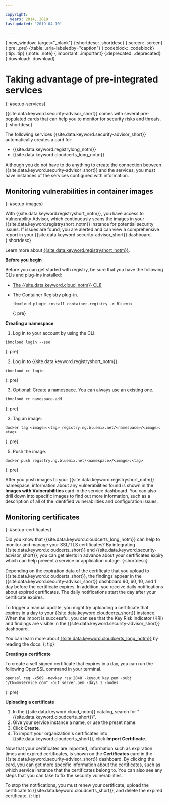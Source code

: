```yaml
---

copyright:
  years: 2014, 2019
lastupdated: "2019-04-10"

---
```


{:new_window: target="_blank"}
{:shortdesc: .shortdesc}
{:screen: .screen}
{:pre: .pre}
{:table: .aria-labeledby="caption"}
{:codeblock: .codeblock}
{:tip: .tip}
{:note: .note}
{:important: .important}
{:deprecated: .deprecated}
{:download: .download}

# Taking advantage of pre-integrated services
{: #setup-services}

{{site.data.keyword.security-advisor_short}} comes with several pre-populated cards that can help you to monitor for security risks and threats.
{: shortdesc}

The following services {{site.data.keyword.security-advisor_short}} automatically creates a card for:

* {{site.data.keyword.registrylong_notm}}
* {{site.data.keyword.cloudcerts_long_notm}}

Although you do not have to do anything to create the connection between {{site.data.keyword.security-advisor_short}} and the services, you must have instances of the services configured with information.


## Monitoring vulnerabilities in container images
{: #setup-images}

With {{site.data.keyword.registryshort_notm}}, you have access to Vulnerability Advisor, which continuously scans the images in your {{site.data.keyword.registryshort_notm}} instance for potential security issues. If issues are found, you are alerted and can view a comprehensive report in your {{site.data.keyword.security-advisor_short}} dashboard.
{:shortdesc}

Learn more about [{{site.data.keyword.registryshort_notm}}](/docs/services/Registry?topic=registry-getting-started#getting-started).


**Before you begin**

Before you can get started with registry, be sure that you have the following CLIs and plug-ins installed:
* [The {{site.data.keyword.cloud_notm}} CLI)](/docs/cli?topic=cloud-cli-ibmcloud-cli#ibmcloud-cli)
* The Container Registry plug-in.

  ```
  ibmcloud plugin install container-registry -r Bluemix
  ```
  {: pre}


**Creating a namespace**

1. Log in to your account by using the CLI.

  ```
  ibmcloud login --sso
  ```
  {: pre}

2. Log in to {{site.data.keyword.registryshort_notm}}.

  ```
  ibmcloud cr login
  ```
  {: pre}

3. Optional: Create a namespace. You can always use an existing one.

  ```
  ibmcloud cr namespace-add
  ```
  {: pre}

3. Tag an image.

  ```
  docker tag <image>:<tag> registry.ng.bluemix.net/<namespace>/<image>:<tag>
  ```
  {: pre}

5. Push the image.

  ```
  docker push registry.ng.bluemix.net/<namespace>/<image>:<tag>
  ```
  {: pre}


After you push images to your {{site.data.keyword.registryshort_notm}} namespace, information about any vulnerabilities found is shown in the **Images with Vulnerabilities** card in the service dashboard. You can also drill down into specific images to find out more information, such as a description of all of the identified vulnerabilities and configuration issues.


## Monitoring certificates
{: #setup-certificates}

Did you know that {{site.data.keyword.cloudcerts_long_notm}} can help to monitor and manage your SSL/TLS certificates? By integrating {{site.data.keyword.cloudcerts_short}} and {{site.data.keyword.security-advisor_short}}, you can get alerts in advance about your certificates expiry which can help prevent a service or application outage.
{:shortdesc}

Depending on the expiration data of the certificate that you upload to {{site.data.keyword.cloudcerts_short}}, the findings appear in the {{site.data.keyword.security-advisor_short}} dashboard 90, 60, 10, and 1 day before the certificate expires. In addition, you receive daily notifications about expired certificates. The daily notifications start the day after your certificate expires.

To trigger a manual update, you might try uploading a certificate that expires in a day to your {{site.data.keyword.cloudcerts_short}} instance. When the import is successful, you can see that the Key Risk Indicator (KRI) and findings are visible in the {{site.data.keyword.security-advisor_short}} dashboard.

You can learn more about [{{site.data.keyword.cloudcerts_long_notm}}](/docs/services/certificate-manager?topic=certificate-manager-getting-started#getting-started) by reading the docs.
{: tip}

**Creating a certificate**

To create a self signed certificate that expires in a day, you can run the following OpenSSL command in your terminal.

```
openssl req -x509 -newkey rsa:2048 -keyout key.pem -subj "/CN=myservice.com" -out server.pem -days 1 -nodes
```
{: pre}


**Uploading a certificate**

1. In the {{site.data.keyword.cloud_notm}} catalog, search for "{{site.data.keyword.cloudcerts_short}}".
2. Give your service instance a name, or use the preset name.
3. Click **Create**.
4. To import your organization's certificates into {{site.data.keyword.cloudcerts_short}}, click **Import Certificate**.

Now that your certificates are imported, information such as expiration times and expired certificates, is shown on the **Certificates** card in the {{site.data.keyword.security-advisor_short}} dashboard. By clicking the card, you can get more specific information about the certificates, such as which service instance that the certificates belong to. You can also see any steps that you can take to fix the security vulnerabilities.

To stop the notifications, you must renew your certificate, upload the certificate to {{site.data.keyword.cloudcerts_short}}, and delete the expired certificate.
{: tip}
